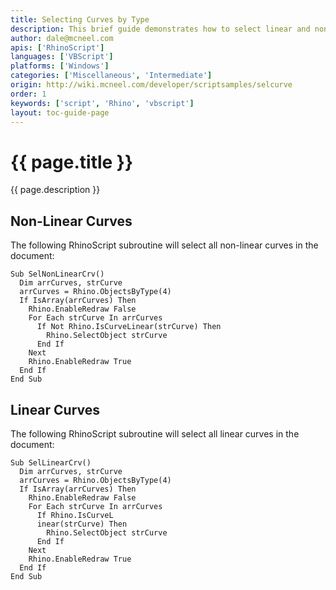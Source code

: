 ```yaml
---
title: Selecting Curves by Type
description: This brief guide demonstrates how to select linear and non-linear curves using RhinoScript.
author: dale@mcneel.com
apis: ['RhinoScript']
languages: ['VBScript']
platforms: ['Windows']
categories: ['Miscellaneous', 'Intermediate']
origin: http://wiki.mcneel.com/developer/scriptsamples/selcurve
order: 1
keywords: ['script', 'Rhino', 'vbscript']
layout: toc-guide-page
---
```


# {{ page.title }}

{{ page.description }}

## Non-Linear Curves

The following RhinoScript subroutine will select all non-linear curves in the document:

```vbnet
Sub SelNonLinearCrv()
  Dim arrCurves, strCurve
  arrCurves = Rhino.ObjectsByType(4)
  If IsArray(arrCurves) Then
    Rhino.EnableRedraw False
    For Each strCurve In arrCurves
      If Not Rhino.IsCurveLinear(strCurve) Then
        Rhino.SelectObject strCurve
      End If
    Next
    Rhino.EnableRedraw True
  End If
End Sub
```

## Linear Curves

The following RhinoScript subroutine will select all linear curves in the document:

```vbnet
Sub SelLinearCrv()
  Dim arrCurves, strCurve
  arrCurves = Rhino.ObjectsByType(4)
  If IsArray(arrCurves) Then
    Rhino.EnableRedraw False
    For Each strCurve In arrCurves
      If Rhino.IsCurveL
      inear(strCurve) Then
        Rhino.SelectObject strCurve
      End If
    Next
    Rhino.EnableRedraw True
  End If
End Sub
```
